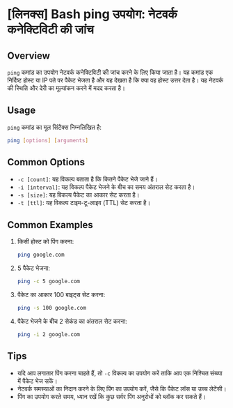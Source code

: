 # [लिनक्स] Bash ping उपयोग: नेटवर्क कनेक्टिविटी की जांच

## Overview
`ping` कमांड का उपयोग नेटवर्क कनेक्टिविटी की जांच करने के लिए किया जाता है। यह कमांड एक निर्दिष्ट होस्ट या IP पते पर पैकेट भेजता है और यह देखता है कि क्या वह होस्ट उत्तर देता है। यह नेटवर्क की स्थिति और देरी का मूल्यांकन करने में मदद करता है।

## Usage
`ping` कमांड का मूल सिंटैक्स निम्नलिखित है:

```bash
ping [options] [arguments]
```

## Common Options
- `-c [count]`: यह विकल्प बताता है कि कितने पैकेट भेजे जाने हैं।
- `-i [interval]`: यह विकल्प पैकेट भेजने के बीच का समय अंतराल सेट करता है।
- `-s [size]`: यह विकल्प पैकेट का आकार सेट करता है।
- `-t [ttl]`: यह विकल्प टाइम-टू-लाइव (TTL) सेट करता है।

## Common Examples
1. किसी होस्ट को पिंग करना:
   ```bash
   ping google.com
   ```

2. 5 पैकेट भेजना:
   ```bash
   ping -c 5 google.com
   ```

3. पैकेट का आकार 100 बाइट्स सेट करना:
   ```bash
   ping -s 100 google.com
   ```

4. पैकेट भेजने के बीच 2 सेकंड का अंतराल सेट करना:
   ```bash
   ping -i 2 google.com
   ```

## Tips
- यदि आप लगातार पिंग करना चाहते हैं, तो `-c` विकल्प का उपयोग करें ताकि आप एक निश्चित संख्या में पैकेट भेज सकें।
- नेटवर्क समस्याओं का निदान करने के लिए पिंग का उपयोग करें, जैसे कि पैकेट लॉस या उच्च लेटेंसी।
- पिंग का उपयोग करते समय, ध्यान रखें कि कुछ सर्वर पिंग अनुरोधों को ब्लॉक कर सकते हैं।